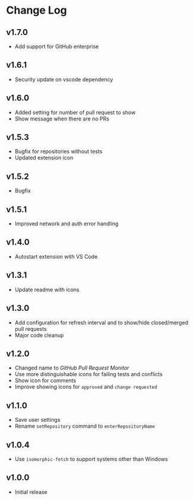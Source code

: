 # Change Log

## v1.7.0

- Add support for GitHub enterprise

## v1.6.1

- Security update on vscode dependency

## v1.6.0

- Added setting for number of pull request to show
- Show message when there are no PRs

## v1.5.3

- Bugfix for repositories without tests
- Updated extension icon

## v1.5.2

- Bugfix

## v1.5.1

- Improved network and auth error handling

## v1.4.0

- Autostart extension with VS Code

## v1.3.1

- Update readme with icons

## v1.3.0

- Add configuration for refresh interval and to show/hide closed/merged pull requests
- Major code cleanup

## v1.2.0

- Changed name to *GitHub Pull Request Monitor*
- Use more distinguishable icons for failing tests and conflicts
- Show icon for comments
- Improve showing icons for `approved` and `change requested`

## v1.1.0

- Save user settings
- Rename `setRepository` command to `enterRepositoryName`

## v1.0.4

- Use `isomorphic-fetch` to support systems other than Windows

## v1.0.0

- Initial release
